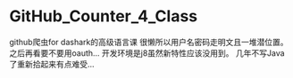 # GitHub_Counter_4_Class
github爬虫for dashark的高级语言课
很懒所以用户名密码走明文且一堆潜位置。之后再看要不要用oauth...
开发环境是j8虽然新特性应该没用到。
几年不写Java了重新拾起来有点难受...
